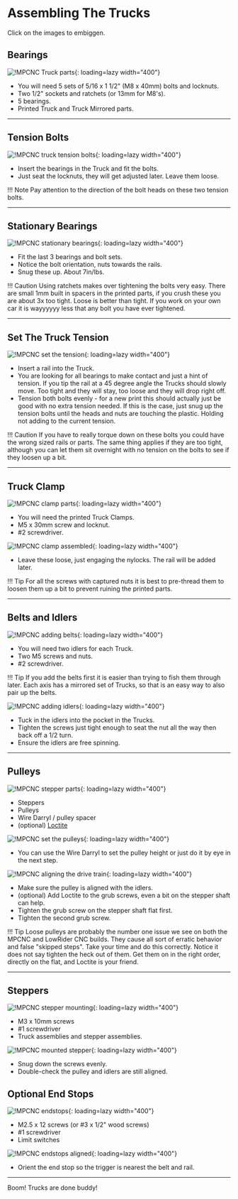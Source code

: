 # Assembling The Trucks

Click on the images to embiggen.

## Bearings
![!MPCNC Truck parts](../img/old/2020/06/TParts-scaled.jpg){: loading=lazy width="400"}

* You will need 5 sets of 5/16 x 1 1/2" (M8 x 40mm) bolts and locknuts.
* Two 1/2" sockets and ratchets (or 13mm for M8's).
* 5 bearings.
* Printed Truck and Truck Mirrored parts.

___

## Tension Bolts
![!MPCNC truck tension bolts](../img/old/2020/06/Tension-scaled.jpg){: loading=lazy width="400"}

* Insert the bearings in the Truck and fit the bolts.
* Just seat the locknuts, they will get adjusted later. Leave them loose.

!!! Note
    Pay attention to the direction of the bolt heads on these two tension bolts.

___

## Stationary Bearings
![!MPCNC stationary bearings](../img/old/2020/06/AllBearings-scaled.jpg){: loading=lazy width="400"}

* Fit the last 3 bearings and bolt sets.
* Notice the bolt orientation, nuts towards the rails.
* Snug these up. About 7in/lbs.

!!! Caution
    Using ratchets makes over tightening the bolts very easy. There are small 1mm built in spacers in the printed parts, if you crush these you are about 3x too tight. Loose is better than tight. If you work on your own car it is wayyyyyy less that any bolt you have ever tightened.
___

## Set The Truck Tension
![!MPCNC set the tension](../img/old/2020/06/Set-Tension-scaled.jpg){: loading=lazy width="400"}

* Insert a rail into the Truck.
* You are looking for all bearings to make contact and just a hint of tension. If you tip the rail at a 45 degree angle the Trucks should slowly move. Too tight and they will stay, too loose and they will drop right off.
* Tension both bolts evenly - for a new print this should actually just be good with no extra tension needed. If this is the case, just snug up the tension bolts until the heads and nuts are touching the plastic. Holding not adding to the current tension.

!!! Caution
       If you have to really torque down on these bolts you could have the wrong sized rails or parts. The same thing applies if they are too tight, although you can let them sit overnight with no tension on the bolts to see if they loosen up a bit.
___

## Truck Clamp
![!MPCNC clamp parts](../img/old/2020/06/Addclamp-scaled.jpg){: loading=lazy width="400"}

* You will need the printed Truck Clamps.
* M5 x 30mm screw and locknut.
* \#2 screwdriver.

![!MPCNC clamp assembled](../img/old/2020/06/Looseclamp-scaled.jpg){: loading=lazy width="400"}

* Leave these loose, just engaging the nylocks. The rail will be added later.


!!! Tip
       For all the screws with captured nuts it is best to pre-thread them to loosen them up a bit to prevent ruining the printed parts.

___

## Belts and Idlers
![!MPCNC adding belts](../img/old/2020/06/Add-Belt-scaled.jpg){: loading=lazy width="400"}

* You will need two idlers for each Truck.
* Two M5 screws and nuts.
* \#2 screwdriver.

!!! Tip
    If you add the belts first it is easier than trying to fish them through later. Each axis has a mirrored set of Trucks, so that is an easy way to also pair up the belts.


![!MPCNC adding idlers](../img/old/2020/06/Idlers-scaled.jpg){: loading=lazy width="400"}

* Tuck in the idlers into the pocket in the Trucks.
* Tighten the screws just tight enough to seat the nut all the way then back off a 1/2 turn.
* Ensure the idlers are free spinning.

___

## Pulleys
![!MPCNC stepper parts](../img/old/2020/06/Pulley1-scaled.jpg){: loading=lazy width="400"}

* Steppers
* Pulleys
* Wire Darryl / pulley spacer
* (optional) [Loctite](https://shop.v1engineering.com/collections/miscellaneous/products/0-5ml-threadlocker-242)

![!MPCNC set the pulleys](../img/old/2020/06/Pulley2-scaled.jpg){: loading=lazy width="400"}

* You can use the Wire Darryl to set the pulley height or just do it by eye in the next step.

![!MPCNC aligning the drive train](../img/old/2020/06/Pulley-3.jpg){: loading=lazy width="400"}

* Make sure the pulley is aligned with the idlers.
* (optional) Add Loctite to the grub screws, even a bit on the stepper shaft can help.
* Tighten the grub screw on the stepper shaft flat first.
* Tighten the second grub screw.

!!! Tip
    Loose pulleys are probably the number one issue we see on both the MPCNC and LowRider CNC builds. They cause all sort of erratic behavior and false "skipped steps". Take your time and do this correctly. Notice it does not say tighten the heck out of them. Get them on in the right order, directly on the flat, and Loctite is your friend.

___


## Steppers
![!MPCNC stepper mounting](../img/old/2020/06/truckstepper-scaled.jpg){: loading=lazy width="400"}

* M3 x 10mm screws
* \#1 screwdriver
* Truck assemblies and stepper assemblies.

![!MPCNC mounted stepper](../img/old/2020/06/Truckstepper2-scaled.jpg){: loading=lazy width="400"}

* Snug down the screws evenly.
* Double-check the pulley and idlers are still aligned.

## Optional End Stops
![!MPCNC endstops](../img/old/2020/06/Endstop-scaled.jpg){: loading=lazy width="400"}

* M2.5 x 12 screws (or #3 x 1/2" wood screws)
* \#1 screwdriver
* Limit switches

![!MPCNC endstops aligned](../img/old/2020/06/endstop2-scaled.jpg){: loading=lazy width="400"}

* Orient the end stop so the trigger is nearest the belt and rail.

___

Boom! Trucks are done buddy!
